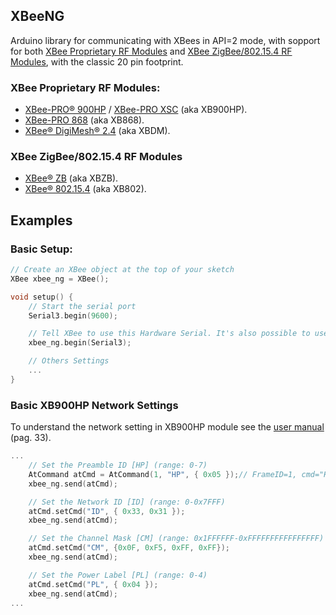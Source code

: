 ## XBeeNG

Arduino library for communicating with XBees in API=2 mode, with sopport for both [XBee Proprietary RF Modules](http://www.digi.com/products/wireless-wired-embedded-solutions/zigbee-rf-modules/zigbee-mesh-module/xbee-proprietary-rf-modules/) and [XBee ZigBee/802.15.4 RF Modules](http://www.digi.com/products/wireless-wired-embedded-solutions/zigbee-rf-modules/zigbee-mesh-module/xbee-zigbee-802154-rf-modules/), with the classic 20 pin footprint.

### XBee Proprietary RF Modules:
- [XBee-PRO® 900HP](http://www.digi.com/products/wireless-wired-embedded-solutions/zigbee-rf-modules/point-multipoint-rfmodules/xbee-pro-900hp) / [XBee-PRO XSC](http://www.digi.com/products/wireless-wired-embedded-solutions/zigbee-rf-modules/point-multipoint-rfmodules/xbee-pro-xsc) (aka XB900HP).
- [XBee-PRO 868](http://www.digi.com/products/wireless-wired-embedded-solutions/zigbee-rf-modules/point-multipoint-rfmodules/xbee-pro-868) (aka XB868).
- [XBee® DigiMesh® 2.4](http://www.digi.com/products/wireless-wired-embedded-solutions/zigbee-rf-modules/zigbee-mesh-module/xbee-digimesh-2-4) (aka XBDM).

### XBee ZigBee/802.15.4 RF Modules
- [XBee® ZB](http://www.digi.com/products/wireless-wired-embedded-solutions/zigbee-rf-modules/zigbee-mesh-module/xbee-zb-module) (aka XBZB).
- [XBee® 802.15.4](http://www.digi.com/products/wireless-wired-embedded-solutions/zigbee-rf-modules/point-multipoint-rfmodules/xbee-series1-module) (aka XB802).

## Examples

### Basic Setup:
```c++
// Create an XBee object at the top of your sketch
XBee xbee_ng = XBee();

void setup() {
	// Start the serial port
	Serial3.begin(9600);

	// Tell XBee to use this Hardware Serial. It's also possible to use SoftwareSerial
	xbee_ng.begin(Serial3);

	// Others Settings
	...
}
```

### Basic XB900HP Network Settings
To understand the network setting in XB900HP module see the [user manual](http://ftp1.digi.com/support/documentation/90002173_M.pdf) (pag. 33).
```c++
...
	// Set the Preamble ID [HP] (range: 0-7)
	AtCommand atCmd = AtCommand(1, "HP", { 0x05 });// FrameID=1, cmd="HP", param={ 0x05 }
    xbee_ng.send(atCmd);

	// Set the Network ID [ID] (range: 0-0x7FFF)
    atCmd.setCmd("ID", { 0x33, 0x31 });
    xbee_ng.send(atCmd);

	// Set the Channel Mask [CM] (range: 0x1FFFFFF-0xFFFFFFFFFFFFFFFF)
    atCmd.setCmd("CM", {0x0F, 0xF5, 0xFF, 0xFF});
    xbee_ng.send(atCmd);

	// Set the Power Label [PL] (range: 0-4)
    atCmd.setCmd("PL", { 0x04 });
    xbee_ng.send(atCmd);
...
```
